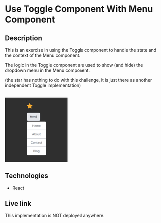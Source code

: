 # Use Toggle Component With Menu Component

## Description
This is an exercise in using the Toggle component to handle the state and the context of the Menu component.

The logic in the Toggle component are used to show (and hide) the dropdown menu in the Menu component.

(the star has nothing to do with this challenge, it is just there as another independent Toggle implementation)
  
<br/>
<img src="toggle-with-menu.png" alt="Screenshot." width="200px"/>

## Technologies
- React

## Live link
This implementation is NOT deployed anywhere. 


